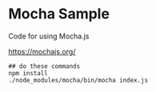# Mocha Sample

Code for using Mocha.js

https://mochajs.org/

```
## do these commands
npm install
./node_modules/mocha/bin/mocha index.js
```
